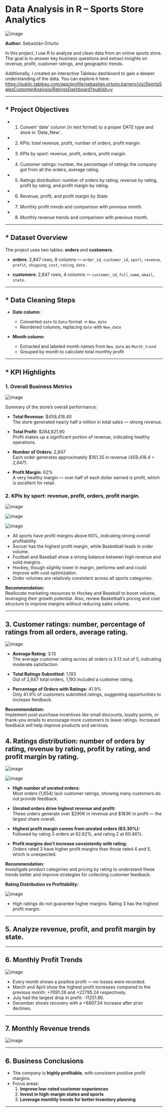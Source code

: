 #  Data Analysis in R – Sports Store Analytics
![image](https://github.com/user-attachments/assets/e0cc29cf-cd91-4034-893a-d283acfe1f79)


**Author:** Sebastián Ortuño

In this project, I use R to analyze and clean data from an online sports store. The goal is to answer key business questions and extract insights on revenue, profit, customer ratings, and geographic trends.

Additionally, I created an interactive Tableau dashboard to gain a deeper understanding of the data. You can explore it here:  
https://public.tableau.com/app/profile/sebastian.ortuno.barrero/viz/SportsSalesCustomerAnalysis/RatingsDashboard?publish=y


---

## * Project Objectives

- 1) Convert 'date' column (in text format) to a proper DATE type and store in 'Date_New'.
- 2) KPIs: total revenue, profit, number of orders, profit margin.
- 3) KPIs by sport: revenue, profit, orders, profit margin.
- 4) Customer ratings: number, the percentage of ratings the company got from all the orders, average rating.
- 5) Ratings distribution: number of orders by rating, revenue by rating, profit by rating, and profit margin by rating.
- 6) Revenue, profit, and profit margin by State.
- 7) Monthly profit trends and comparison with previous month.
- 8) Monthly revenue trends and comparison with previous month.


---

## * Dataset Overview

The project uses two tables: **orders** and **customers**.

- **orders**: 2,847 rows, 8 columns — `order_id`, `customer_id`, `sport`, `revenue`, `profit`, `shipping_cost`, `rating`, `date`.

- **customers**: 2,847 rows, 4 columns — `customer_id`, `full_name`, `email`, `state`.

---

## * Data Cleaning Steps

- **Date column**:  
  - Converted `date` to `Date` format → `New_date`  
  - Reordered columns, replacing `date` with `New_date`

- **Month column**:  
  - Extracted and labeled month names from `New_date` as `Month_trend`  
  - Grouped by month to calculate total monthly profit
---

## * KPI Highlights

### 1. Overall Business Metrics

![image](https://github.com/user-attachments/assets/fe7af88c-dca2-4d75-bd28-cff14f0238ef)


Summary of the store’s overall performance:

- **Total Revenue:** $459,418.40  
  The store generated nearly half a million in total sales — strong revenue.

- **Total Profit:** $284,821.90  
  Profit makes up a significant portion of revenue, indicating healthy operations.

- **Number of Orders:** 2,847  
  Each order generates approximately $161.35 in revenue *(459,418.4 ÷ 2,847)*.

- **Profit Margin:** 62%  
  A very healthy margin — over half of each dollar earned is profit, which is excellent for retail.





### 2. KPIs by sport: revenue, profit, orders, profit margin.

![image](https://github.com/user-attachments/assets/099dcfc4-d5af-451d-9d2e-7a25ab9666fe)


![image](https://github.com/user-attachments/assets/617be098-e54c-4844-ac9f-6e994337699e)

![image](https://github.com/user-attachments/assets/f0f26842-4c14-47d2-8da1-88475d612e95)





- All sports have profit margins above 60%, indicating strong overall profitability.  
- Soccer has the highest profit margin, while Basketball leads in order volume.  
- Football and Baseball show a strong balance between high revenue and solid margins.  
- Hockey, though slightly lower in margin, performs well and could improve with cost optimization.  
- Order volumes are relatively consistent across all sports categories.

**Recommendation:**  
Reallocate marketing resources to Hockey and Baseball to boost volume, leveraging their growth potential. Also, review Basketball’s pricing and cost structure to improve margins without reducing sales volume.

---

## 3. Customer ratings: number, percentage of ratings from all orders, average rating.

![image](https://github.com/user-attachments/assets/9f3f53b8-12a4-4976-9279-b2a7e3492ea4)


- **Average Rating:** 3.13  
  The average customer rating across all orders is 3.13 out of 5, indicating moderate satisfaction.

- **Total Ratings Submitted:** 1,193  
  Out of 2,847 total orders, 1,193 included a customer rating.

- **Percentage of Orders with Ratings:** 41.9%  
  Only 41.9% of customers submitted ratings, suggesting opportunities to increase feedback.

**Recommendation:**  
Implement post-purchase incentives like small discounts, loyalty points, or thank-you emails to encourage more customers to leave ratings. Increased feedback will help improve products and services.




## 4. Ratings distribution: number of orders by rating, revenue by rating, profit by rating, and profit margin by rating.
![image](https://github.com/user-attachments/assets/af2e03ad-3296-49e5-9297-dd97d106f714)

![image](https://github.com/user-attachments/assets/aff8cb28-a552-4448-96dd-48106722a808)






- **High number of unrated orders:**  
  Most orders (1,654) lack customer ratings, showing many customers do not provide feedback.

- **Unrated orders drive highest revenue and profit:**  
  These orders generate over $290K in revenue and $183K in profit — the largest share overall.

- **Highest profit margin comes from unrated orders (63.30%):**  
  Followed by rating 3 orders at 62.62%, and rating 2 at 60.46%.

- **Profit margins don’t increase consistently with rating:**  
  Orders rated 3 have higher profit margins than those rated 4 and 5, which is unexpected.

**Recommendation:**  
Investigate product categories and pricing by rating to understand these trends better and improve strategies for collecting customer feedback.


**Rating Distribution vs Profitability:**

![image](https://github.com/user-attachments/assets/1324c3fe-b7a8-4641-90c4-3817e53987c3)


- High ratings do not guarantee higher margins. Rating 3 has the highest profit margin.

---
## 5. Analyze revenue, profit, and profit margin by state.






---
## 6. Monthly Profit Trends

![image](https://github.com/user-attachments/assets/048dc8c2-7448-4660-8e42-7bbfe20d9f45)





- Every month shows a positive profit — no losses were recorded.
- March and April show the highest profit increases compared to the previous month: +7091.26 and +22795.24 respectively.
- July had the largest drop in profit: -11251.86.
- December shows recovery with a +6807.34 increase after prior declines.
---
## 7. Monthly Revenue trends
![image](https://github.com/user-attachments/assets/098044af-f669-4b8a-ace9-95a84d77742e)





---

## 6. Business Conclusions

- The company is **highly profitable**, with consistent positive profit margins.
- Focus areas:
  1. **Improve low-rated customer experiences**
  2. **Invest in high-margin states and sports**
  3. **Leverage monthly trends for better inventory planning**

---



